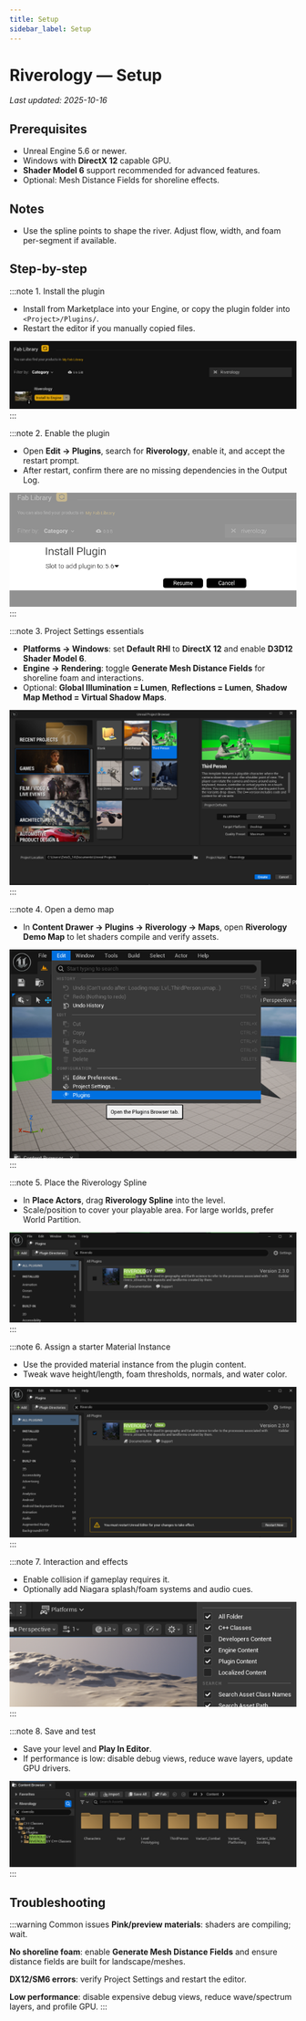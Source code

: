 ```yaml
---
title: Setup
sidebar_label: Setup
---
```


# Riverology — Setup

_Last updated: 2025-10-16_

## Prerequisites
- Unreal Engine 5.6 or newer.
- Windows with **DirectX 12** capable GPU.
- **Shader Model 6** support recommended for advanced features.
- Optional: Mesh Distance Fields for shoreline effects.

## Notes
- Use the spline points to shape the river. Adjust flow, width, and foam per-segment if available.

## Step-by-step

:::note 1. Install the plugin
- Install from Marketplace into your Engine, or copy the plugin folder into `<Project>/Plugins/`.
- Restart the editor if you manually copied files.

![Install the plugin](setup/RiverologySetup_01.png)
:::

:::note 2. Enable the plugin
- Open **Edit → Plugins**, search for **Riverology**, enable it, and accept the restart prompt.
- After restart, confirm there are no missing dependencies in the Output Log.

![Enable the plugin](setup/RiverologySetup_02.png)
:::

:::note 3. Project Settings essentials
- **Platforms → Windows**: set **Default RHI** to **DirectX 12** and enable **D3D12 Shader Model 6**.
- **Engine → Rendering**: toggle **Generate Mesh Distance Fields** for shoreline foam and interactions.
- Optional: **Global Illumination = Lumen**, **Reflections = Lumen**, **Shadow Map Method = Virtual Shadow Maps**.

![Project Settings essentials](setup/RiverologySetup_03.png)
:::

:::note 4. Open a demo map
- In **Content Drawer → Plugins → Riverology → Maps**, open **Riverology Demo Map** to let shaders compile and verify assets.

![Open a demo map](setup/RiverologySetup_04.png)
:::

:::note 5. Place the Riverology Spline
- In **Place Actors**, drag **Riverology Spline** into the level.
- Scale/position to cover your playable area. For large worlds, prefer World Partition.

![Place the Riverology Spline](setup/RiverologySetup_05.png)
:::

:::note 6. Assign a starter Material Instance
- Use the provided material instance from the plugin content.
- Tweak wave height/length, foam thresholds, normals, and water color.

![Assign a starter Material Instance](setup/RiverologySetup_06.png)
:::

:::note 7. Interaction and effects
- Enable collision if gameplay requires it.
- Optionally add Niagara splash/foam systems and audio cues.

![Interaction and effects](setup/RiverologySetup_07.png)
:::

:::note 8. Save and test
- Save your level and **Play In Editor**.
- If performance is low: disable debug views, reduce wave layers, update GPU drivers.

![Save and test](setup/RiverologySetup_08.png)
:::

## Troubleshooting

:::warning Common issues
**Pink/preview materials**: shaders are compiling; wait.

**No shoreline foam**: enable **Generate Mesh Distance Fields** and ensure distance fields are built for landscape/meshes.

**DX12/SM6 errors**: verify Project Settings and restart the editor.

**Low performance**: disable expensive debug views, reduce wave/spectrum layers, and profile GPU.
:::